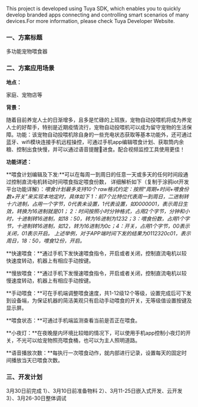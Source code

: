 This project is developed using Tuya SDK, which enables you to quickly develop branded apps connecting and controlling smart scenarios of many devices.For more information, please check Tuya Developer Website.

### 一、方案标题

多功能宠物喂食器

### 二、方案应用场景

**地点：**

家庭、宠物店等

**背景：**

随着目前养宠人士的日渐增多，且多是忙碌的上班族，宠物自动投喂机将成为养宠人士的好帮手，特别是近期疫情流行，宠物自动投喂机可以成为留守宠物的生活保障。功能：该宠物自动投喂机除自身的一些充电状态获取等基本功能外，还可通过蓝牙、wifi模块连接手机远程操控，可通过手机app编辑喂食计划、获取筒内余粮、控制出食快慢，并可以通过语音提醒🐶进食。配合视频监控工具使用更佳！

**功能详述：**

**喂食计划编辑及下发:**可以在每周一到周日的任意一天或多天的任何时间段通过控制直流电机转动时间喂食指定喂食份数，
详细解析如下（复制于涂鸦iot开发平台功能详解）：*喂食计划最多支持10个 raw格式约定：按照“周期+时间+喂食份数+开关”来实现本地定时，具体如下 1：前7个比特位代表周一到周日，二进制转十六进制，占用一个字节，0代表未设置，1代表设置，如0000001，表示周日生效，转换为16进制就是01； 2：时间按照小时分钟格式，占用2个字节，分钟和小时，十进制转16进制，如18：50，转为16进制为1232；3：喂食份数，占用1个字节，十进制转16进制，如12，转为16进制为0c；4：开关，占用1个字节，00表示关闭，01表示开启。 上述举例，对于APP端时间下发的结果为0112320c01，表示周日，18：50，喂食12份，开启。*

**快速喂食：**通过手机下发快速喂食指令，开启或者关闭，控制直流电机以较快速度转动，机器上有相应手动按键。

**慢放喂食：**通过手机下发慢速喂食指令，开启或者关闭，控制直流电机以较慢速度转动，机器上有相应手动按键。

**手动喂食：**可在手机端调整喂食速度，共1-12级12个等级，设置完成后可下发到设备端，为保证机器的简洁美观只有启动手动喂食的开关，无等级值设置按键及显示屏。

**喂食状态：**可通过手机端监测查看当前是否正在喂食。

**小夜灯：**在夜晚屋内环境比较暗的情况下，可以使用手机app控制小夜灯的开关，不光可以给宠物照亮喂食桶，也可以为主人照明道路。

**语音播放次数：**每执行一次喂食动作，就内部进行记录，设置每天的固定时间播放当天已喂食次数。

### 三、开发计划

3月30日前完成
1）、3月10日前准备物料
2）、3月11-25日嵌入式开发、云开发
3）、3月26-30日整体调试